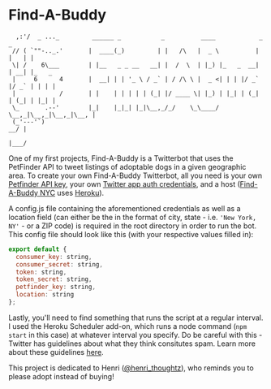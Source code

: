 Find-A-Buddy
==========

      ,:'/  _ ..._         ______ _           _          ____            _     _
     // ( `""-.._.'       |  ____(_)         | |   /\   |  _ \          | |   | |
     \| /    6\___        | |__   _ _ __   __| |  /  \  | |_) |_   _  __| | __| |_   _
     |     6      4       |  __| | | '_ \ / _` | / /\ \ |  _ <| | | |/ _` |/ _` | | | |
     |            /       | |    | | | | | (_| |/ ____ \| |_) | |_| | (_| | (_| | |_| |
     \_       .--'        |_|    |_|_| |_|\__,_/_/    \_\____/ \__,_|\__,_|\__,_|\__, |
     (_'---'`)                                                                    __/ |
                                                                                 |___/
One of my first projects, Find-A-Buddy is a Twitterbot that uses the PetFinder API to tweet listings of adoptable dogs in a given geographic area. To create your own Find-A-Buddy Twitterbot, all you need is your own [Petfinder API key](https://www.petfinder.com/developers/api-key), your own [Twitter app auth credentials](https://apps.twitter.com/), and a host ([Find-A-Buddy NYC](https://twitter.com/findabuddynyc) uses [Heroku](http://www.heroku.com)).

A config.js file containing the aforementioned credentials as well as a location field (can either be the in the format of city, state - i.e. `'New York, NY'` - or a ZIP code) is required in the root directory in order to run the bot. This config file should look like this (with your respective values filled in):

```js
export default {
  consumer_key: string,
  consumer_secret: string,
  token: string,
  token_secret: string,
  petfinder_key: string,
  location: string
};
```

Lastly, you'll need to find something that runs the script at a regular interval. I used the Heroku Scheduler add-on, which runs a node command (`npm start` in this case) at whatever interval you specify. Do be careful with this - Twitter has guidelines about what they think consitutes spam. Learn more about these guidelines [here](https://dev.twitter.com/overview/terms/policy).

This project is dedicated to Henri ([@henri_thoughtz](https://twitter.com/henri_thoughtz)), who reminds you to please adopt instead of buying!
